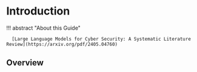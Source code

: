 # Introduction

!!! abstract "About this Guide"

      [Large Language Models for Cyber Security: A Systematic Literature Review](https://arxiv.org/pdf/2405.04760)


## Overview


